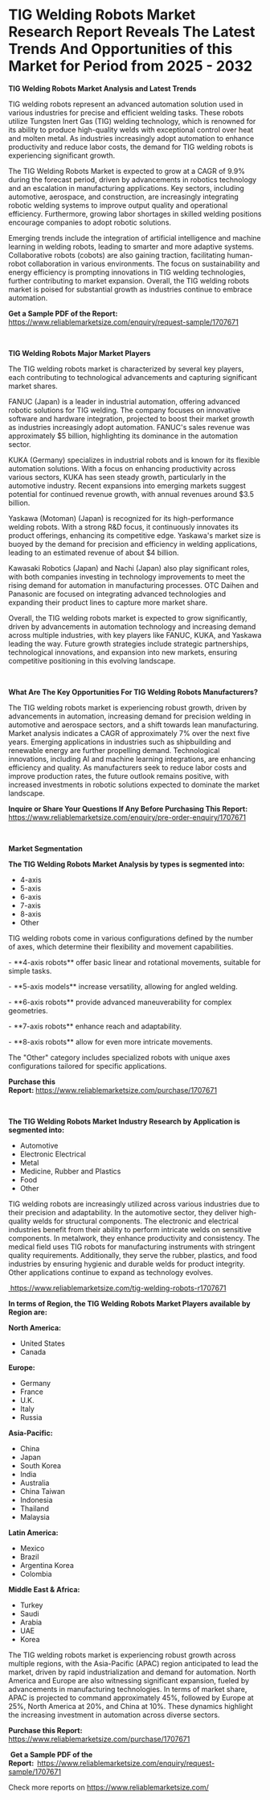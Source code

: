 <p><h1>TIG Welding Robots Market Research Report Reveals The Latest Trends And Opportunities of this Market for Period from 2025 - 2032</h1></p><p><strong>TIG Welding Robots Market Analysis and Latest Trends</strong></p>
<p><p>TIG welding robots represent an advanced automation solution used in various industries for precise and efficient welding tasks. These robots utilize Tungsten Inert Gas (TIG) welding technology, which is renowned for its ability to produce high-quality welds with exceptional control over heat and molten metal. As industries increasingly adopt automation to enhance productivity and reduce labor costs, the demand for TIG welding robots is experiencing significant growth.</p><p>The TIG Welding Robots Market is expected to grow at a CAGR of 9.9% during the forecast period, driven by advancements in robotics technology and an escalation in manufacturing applications. Key sectors, including automotive, aerospace, and construction, are increasingly integrating robotic welding systems to improve output quality and operational efficiency. Furthermore, growing labor shortages in skilled welding positions encourage companies to adopt robotic solutions.</p><p>Emerging trends include the integration of artificial intelligence and machine learning in welding robots, leading to smarter and more adaptive systems. Collaborative robots (cobots) are also gaining traction, facilitating human-robot collaboration in various environments. The focus on sustainability and energy efficiency is prompting innovations in TIG welding technologies, further contributing to market expansion. Overall, the TIG welding robots market is poised for substantial growth as industries continue to embrace automation.</p></p>
<p><strong>Get a Sample PDF of the Report:&nbsp;</strong> <a href="https://www.reliablemarketsize.com/enquiry/request-sample/1707671?utm_campaign=2482&utm_medium=2&utm_source=Github&utm_content=ia&utm_term=10042025&utm_id=tig-welding-robots">https://www.reliablemarketsize.com/enquiry/request-sample/1707671</a></p>
<p>&nbsp;</p>
<p><strong>TIG Welding Robots Major Market Players</strong></p>
<p><p>The TIG welding robots market is characterized by several key players, each contributing to technological advancements and capturing significant market shares. </p><p>FANUC (Japan) is a leader in industrial automation, offering advanced robotic solutions for TIG welding. The company focuses on innovative software and hardware integration, projected to boost their market growth as industries increasingly adopt automation. FANUC's sales revenue was approximately $5 billion, highlighting its dominance in the automation sector.</p><p>KUKA (Germany) specializes in industrial robots and is known for its flexible automation solutions. With a focus on enhancing productivity across various sectors, KUKA has seen steady growth, particularly in the automotive industry. Recent expansions into emerging markets suggest potential for continued revenue growth, with annual revenues around $3.5 billion.</p><p>Yaskawa (Motoman) (Japan) is recognized for its high-performance welding robots. With a strong R&D focus, it continuously innovates its product offerings, enhancing its competitive edge. Yaskawa's market size is buoyed by the demand for precision and efficiency in welding applications, leading to an estimated revenue of about $4 billion.</p><p>Kawasaki Robotics (Japan) and Nachi (Japan) also play significant roles, with both companies investing in technology improvements to meet the rising demand for automation in manufacturing processes. OTC Daihen and Panasonic are focused on integrating advanced technologies and expanding their product lines to capture more market share.</p><p>Overall, the TIG welding robots market is expected to grow significantly, driven by advancements in automation technology and increasing demand across multiple industries, with key players like FANUC, KUKA, and Yaskawa leading the way. Future growth strategies include strategic partnerships, technological innovations, and expansion into new markets, ensuring competitive positioning in this evolving landscape.</p></p>
<p>&nbsp;</p>
<p><strong>What Are The Key Opportunities For TIG Welding Robots Manufacturers?</strong></p>
<p><p>The TIG welding robots market is experiencing robust growth, driven by advancements in automation, increasing demand for precision welding in automotive and aerospace sectors, and a shift towards lean manufacturing. Market analysis indicates a CAGR of approximately 7% over the next five years. Emerging applications in industries such as shipbuilding and renewable energy are further propelling demand. Technological innovations, including AI and machine learning integrations, are enhancing efficiency and quality. As manufacturers seek to reduce labor costs and improve production rates, the future outlook remains positive, with increased investments in robotic solutions expected to dominate the market landscape.</p></p>
<p><strong>Inquire or Share Your Questions If Any Before Purchasing This Report:</strong> <a href="https://www.reliablemarketsize.com/enquiry/pre-order-enquiry/1707671?utm_campaign=2482&utm_medium=2&utm_source=Github&utm_content=ia&utm_term=10042025&utm_id=tig-welding-robots">https://www.reliablemarketsize.com/enquiry/pre-order-enquiry/1707671</a></p>
<p>&nbsp;</p>
<p><strong>Market Segmentation</strong></p>
<p><strong>The TIG Welding Robots Market Analysis by types is segmented into:</strong></p>
<p><ul><li>4-axis</li><li>5-axis</li><li>6-axis</li><li>7-axis</li><li>8-axis</li><li>Other</li></ul></p>
<p><p>TIG welding robots come in various configurations defined by the number of axes, which determine their flexibility and movement capabilities. </p><p>- **4-axis robots** offer basic linear and rotational movements, suitable for simple tasks. </p><p>- **5-axis models** increase versatility, allowing for angled welding. </p><p>- **6-axis robots** provide advanced maneuverability for complex geometries. </p><p>- **7-axis robots** enhance reach and adaptability. </p><p>- **8-axis robots** allow for even more intricate movements. </p><p>The "Other" category includes specialized robots with unique axes configurations tailored for specific applications.</p></p>
<p><strong>Purchase this Report:&nbsp;</strong><a href="https://www.reliablemarketsize.com/purchase/1707671?utm_campaign=2482&utm_medium=2&utm_source=Github&utm_content=ia&utm_term=10042025&utm_id=tig-welding-robots">https://www.reliablemarketsize.com/purchase/1707671</a></p>
<p>&nbsp;</p>
<p><strong>The TIG Welding Robots Market Industry Research by Application is segmented into:</strong></p>
<p><ul><li>Automotive</li><li>Electronic Electrical</li><li>Metal</li><li>Medicine, Rubber and Plastics</li><li>Food</li><li>Other</li></ul></p>
<p><p>TIG welding robots are increasingly utilized across various industries due to their precision and adaptability. In the automotive sector, they deliver high-quality welds for structural components. The electronic and electrical industries benefit from their ability to perform intricate welds on sensitive components. In metalwork, they enhance productivity and consistency. The medical field uses TIG robots for manufacturing instruments with stringent quality requirements. Additionally, they serve the rubber, plastics, and food industries by ensuring hygienic and durable welds for product integrity. Other applications continue to expand as technology evolves.</p></p>
<p><a href="https://www.reliablemarketsize.com/tig-welding-robots-r1707671?utm_campaign=2482&utm_medium=2&utm_source=Github&utm_content=ia&utm_term=10042025&utm_id=tig-welding-robots">&nbsp;https://www.reliablemarketsize.com/tig-welding-robots-r1707671</a></p>
<p><strong>In terms of Region, the TIG Welding Robots Market Players available by Region are:</strong></p>
<p>
    <p> <strong> North America: </strong>
        <ul>
            <li>United States</li>
            <li>Canada</li>
        </ul>
        </p> 
    <p> <strong> Europe: </strong>
        <ul>
            <li>Germany</li>
            <li>France</li>
            <li>U.K.</li>
            <li>Italy</li>
            <li>Russia</li>
        </ul>
        </p> 
    <p> <strong> Asia-Pacific: </strong>
        <ul>
            <li>China</li>
            <li>Japan</li>
            <li>South Korea</li>
            <li>India</li>
            <li>Australia</li>
            <li>China Taiwan</li>
            <li>Indonesia</li>
            <li>Thailand</li>
            <li>Malaysia</li>
        </ul>
        </p> 
    <p> <strong> Latin America: </strong>
        <ul>
            <li>Mexico</li>
            <li>Brazil</li>
            <li>Argentina Korea</li>
            <li>Colombia</li>
        </ul>
        </p> 
    <p> <strong> Middle East & Africa: </strong>
        <ul>
            <li>Turkey</li>
            <li>Saudi</li>
            <li>Arabia</li>
            <li>UAE</li>
            <li>Korea</li>
        </ul>
    </p>
    </p>
<p><p>The TIG welding robots market is experiencing robust growth across multiple regions, with the Asia-Pacific (APAC) region anticipated to lead the market, driven by rapid industrialization and demand for automation. North America and Europe are also witnessing significant expansion, fueled by advancements in manufacturing technologies. In terms of market share, APAC is projected to command approximately 45%, followed by Europe at 25%, North America at 20%, and China at 10%. These dynamics highlight the increasing investment in automation across diverse sectors.</p></p>
<p><strong>Purchase this Report: </strong><a href="https://www.reliablemarketsize.com/purchase/1707671?utm_campaign=2482&utm_medium=2&utm_source=Github&utm_content=ia&utm_term=10042025&utm_id=tig-welding-robots">https://www.reliablemarketsize.com/purchase/1707671</a></p>
<p>&nbsp;<strong>Get a Sample PDF of the Report:&nbsp;&nbsp;</strong><a href="https://www.reliablemarketsize.com/enquiry/request-sample/1707671?utm_campaign=2482&utm_medium=2&utm_source=Github&utm_content=ia&utm_term=10042025&utm_id=tig-welding-robots">https://www.reliablemarketsize.com/enquiry/request-sample/1707671</a></p>
<p><strong></strong></p>
<p>Check more reports on <a href="https://www.reliablemarketsize.com/?utm_campaign=2482&utm_medium=2&utm_source=Github&utm_content=ia&utm_term=10042025&utm_id=tig-welding-robots">https://www.reliablemarketsize.com/</a></p>